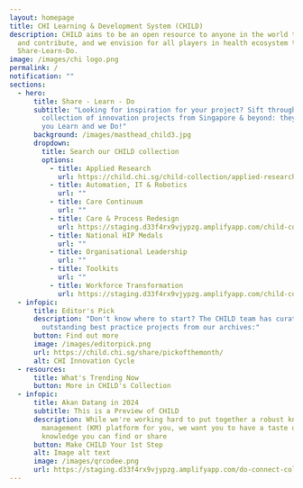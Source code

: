 ```yaml
---
layout: homepage
title: CHI Learning & Development System (CHILD)
description: CHILD aims to be an open resource to anyone in the world to access
  and contribute, and we envision for all players in health ecosystem to
  Share-Learn-Do.
image: /images/chi logo.png
permalink: /
notification: ""
sections:
  - hero:
      title: Share - Learn - Do
      subtitle: "Looking for inspiration for your project? Sift through our growing
        collection of innovation projects from Singapore & beyond: they Share,
        you Learn and we Do!"
      background: /images/masthead_child3.jpg
      dropdown:
        title: Search our CHILD collection
        options:
          - title: Applied Research
            url: https://child.chi.sg/child-collection/applied-research/
          - title: Automation, IT & Robotics
            url: ""
          - title: Care Continuum
            url: ""
          - title: Care & Process Redesign
            url: https://staging.d33f4rx9vjypzg.amplifyapp.com/child-collection/care-and-process-redesign/
          - title: National HIP Medals
            url: ""
          - title: Organisational Leadership
            url: ""
          - title: Toolkits
            url: ""
          - title: Workforce Transformation
            url: https://staging.d33f4rx9vjypzg.amplifyapp.com/child-collection/workforce-transformation/
  - infopic:
      title: Editor's Pick
      description: "Don't know where to start? The CHILD team has curated some
        outstanding best practice projects from our archives:"
      button: Find out more
      image: /images/editorpick.png
      url: https://child.chi.sg/share/pickofthemonth/
      alt: CHI Innovation Cycle
  - resources:
      title: What's Trending Now
      button: More in CHILD's Collection
  - infopic:
      title: Akan Datang in 2024
      subtitle: This is a Preview of CHILD
      description: While we're working hard to put together a robust knowledge
        management (KM) platform for you, we want you to have a taste of the
        knowledge you can find or share
      button: Make CHILD Your 1st Step
      alt: Image alt text
      image: /images/qrcodee.png
      url: https://staging.d33f4rx9vjypzg.amplifyapp.com/do-connect-collaborate/
---
```


